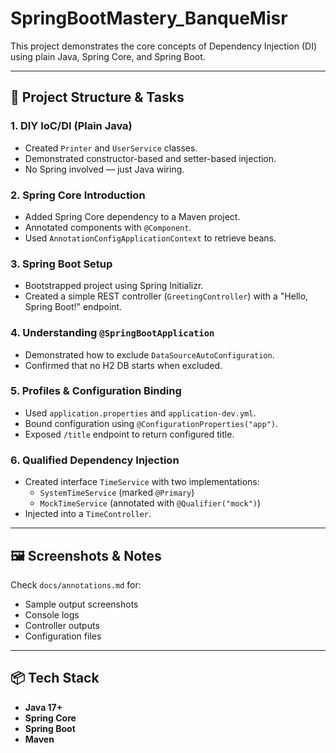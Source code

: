 # SpringBootMastery_BanqueMisr

This project demonstrates the core concepts of Dependency Injection (DI) using plain Java, Spring Core, and Spring Boot.

---

## 🔧 Project Structure & Tasks

### 1. DIY IoC/DI (Plain Java)
- Created `Printer` and `UserService` classes.
- Demonstrated constructor-based and setter-based injection.
- No Spring involved — just Java wiring.

### 2. Spring Core Introduction
- Added Spring Core dependency to a Maven project.
- Annotated components with `@Component`.
- Used `AnnotationConfigApplicationContext` to retrieve beans.

### 3. Spring Boot Setup
- Bootstrapped project using Spring Initializr.
- Created a simple REST controller (`GreetingController`) with a "Hello, Spring Boot!" endpoint.

### 4. Understanding `@SpringBootApplication`
- Demonstrated how to exclude `DataSourceAutoConfiguration`.
- Confirmed that no H2 DB starts when excluded.

### 5. Profiles & Configuration Binding
- Used `application.properties` and `application-dev.yml`.
- Bound configuration using `@ConfigurationProperties("app")`.
- Exposed `/title` endpoint to return configured title.

### 6. Qualified Dependency Injection
- Created interface `TimeService` with two implementations:
  - `SystemTimeService` (marked `@Primary`)
  - `MockTimeService` (annotated with `@Qualifier("mock")`)
- Injected into a `TimeController`.

---

## 🖼️ Screenshots & Notes

Check `docs/annotations.md` for:
- Sample output screenshots
- Console logs
- Controller outputs
- Configuration files

---

## 📦 Tech Stack

- **Java 17+**
- **Spring Core**
- **Spring Boot**
- **Maven**

